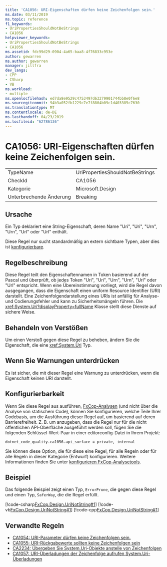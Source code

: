 ```yaml
---
title: 'CA1056: URI-Eigenschaften dürfen keine Zeichenfolgen sein.'
ms.date: 03/11/2019
ms.topic: reference
f1_keywords:
- UriPropertiesShouldNotBeStrings
- CA1056
helpviewer_keywords:
- UriPropertiesShouldNotBeStrings
- CA1056
ms.assetid: fdc99d29-0904-4a65-baa8-4f76833c953e
author: gewarren
ms.author: gewarren
manager: jillfra
dev_langs:
- CPP
- CSharp
- VB
ms.workload:
- multiple
ms.openlocfilehash: ed7da8e9529c4753497d63279901744bb8e0f6e8
ms.sourcegitcommit: 94b3a052fb1229c7e7f8804b09c1d403385c7630
ms.translationtype: MT
ms.contentlocale: de-DE
ms.lasthandoff: 04/23/2019
ms.locfileid: "62786136"
---
```

# <a name="ca1056-uri-properties-should-not-be-strings"></a>CA1056: URI-Eigenschaften dürfen keine Zeichenfolgen sein.

|||
|-|-|
|TypeName|UriPropertiesShouldNotBeStrings|
|CheckId|CA1056|
|Kategorie|Microsoft.Design|
|Unterbrechende Änderung|Breaking|

## <a name="cause"></a>Ursache

Ein Typ deklariert eine String-Eigenschaft, deren Name "Uri", "Uri", "Urn", "Urn", "Url" oder "Url" enthält.

Diese Regel nur sucht standardmäßig an extern sichtbare Typen, aber dies ist [konfigurierbare](#configurability).

## <a name="rule-description"></a>Regelbeschreibung

Diese Regel teilt den Eigenschaftennamen in Token basierend auf der Pascal und überprüft, ob jedes Token "Uri", "Uri", "Urn", "Urn", "Url" oder "Url" entspricht. Wenn eine Übereinstimmung vorliegt, wird die Regel davon ausgegangen, dass die Eigenschaft einen uniform Resource Identifier (URI) darstellt. Eine Zeichenfolgendarstellung eines URIs ist anfällig für Analyse- und Codierungsfehler und kann zu Sicherheitsmängeln führen. Die <xref:System.Uri?displayProperty=fullName> Klasse stellt diese Dienste auf sichere Weise.

## <a name="how-to-fix-violations"></a>Behandeln von Verstößen

Um einen Verstoß gegen diese Regel zu beheben, ändern Sie die Eigenschaft, die eine <xref:System.Uri> Typ.

## <a name="when-to-suppress-warnings"></a>Wenn Sie Warnungen unterdrücken

Es ist sicher, die mit dieser Regel eine Warnung zu unterdrücken, wenn die Eigenschaft keinen URI darstellt.

## <a name="configurability"></a>Konfigurierbarkeit

Wenn Sie diese Regel aus ausführen, [FxCop-Analysen](install-fxcop-analyzers.md) (und nicht über die Analyse von statischem Code), können Sie konfigurieren, welche Teile Ihrer Codebasis, um die Ausführung dieser Regel auf, um basierend auf deren Barrierefreiheit. Z. B. um anzugeben, dass die Regel nur für die nicht öffentlichen API-Oberfläche ausgeführt werden soll, fügen Sie die folgenden Schlüssel-Wert-Paar in einer editorconfig-Datei in Ihrem Projekt:

```
dotnet_code_quality.ca1056.api_surface = private, internal
```

Sie können diese Option, die für diese eine Regel, für alle Regeln oder für alle Regeln in dieser Kategorie (Entwurf) konfigurieren. Weitere Informationen finden Sie unter [konfigurieren FxCop-Analysetools](configure-fxcop-analyzers.md).

## <a name="example"></a>Beispiel

Das folgende Beispiel zeigt einen Typ, `ErrorProne`, die gegen diese Regel und einen Typ, `SaferWay`, die die Regel erfüllt.

[!code-csharp[FxCop.Design.UriNotString#1](../code-quality/codesnippet/CSharp/ca1056-uri-properties-should-not-be-strings_1.cs)]
[!code-vb[FxCop.Design.UriNotString#1](../code-quality/codesnippet/VisualBasic/ca1056-uri-properties-should-not-be-strings_1.vb)]
[!code-cpp[FxCop.Design.UriNotString#1](../code-quality/codesnippet/CPP/ca1056-uri-properties-should-not-be-strings_1.cpp)]

## <a name="related-rules"></a>Verwandte Regeln

- [CA1054: URI-Parameter dürfen keine Zeichenfolgen sein.](../code-quality/ca1054-uri-parameters-should-not-be-strings.md)
- [CA1055: URI-Rückgabewerte sollten keine Zeichenfolgen sein](../code-quality/ca1055-uri-return-values-should-not-be-strings.md)
- [CA2234: Übergeben Sie System.Uri-Objekte anstelle von Zeichenfolgen](../code-quality/ca2234-pass-system-uri-objects-instead-of-strings.md)
- [CA1057: URI-Überladungen der Zeichenfolge aufrufen System.Uri-Überladungen](../code-quality/ca1057-string-uri-overloads-call-system-uri-overloads.md)